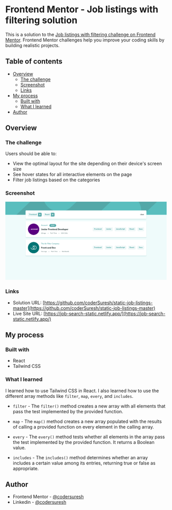 # Frontend Mentor - Job listings with filtering solution

This is a solution to the [Job listings with filtering challenge on Frontend Mentor](https://www.frontendmentor.io/challenges/job-listings-with-filtering-ivstIPCt). Frontend Mentor challenges help you improve your coding skills by building realistic projects.

## Table of contents

- [Overview](#overview)
  - [The challenge](#the-challenge)
  - [Screenshot](#screenshot)
  - [Links](#links)
- [My process](#my-process)
  - [Built with](#built-with)
  - [What I learned](#what-i-learned)
- [Author](#author)

## Overview

### The challenge

Users should be able to:

- View the optimal layout for the site depending on their device's screen size
- See hover states for all interactive elements on the page
- Filter job listings based on the categories

### Screenshot

![](public/images/screenshot.png)

### Links

- Solution URL: [https://github.com/coderSuresh/static-job-listings-master](https://github.com/coderSuresh/static-job-listings-master)
- Live Site URL: [https://job-search-static.netlify.app/](https://job-search-static.netlify.app/)

## My process

### Built with

- React
- Tailwind CSS

### What I learned

I learned how to use Tailwind CSS in React. I also learned how to use the different array methods like `filter`, `map`, `every`, and `includes`.

- `filter` - The `filter()` method creates a new array with all elements that pass the test implemented by the provided function.

- `map` - The `map()` method creates a new array populated with the results of calling a provided function on every element in the calling array.

- `every` - The `every()` method tests whether all elements in the array pass the test implemented by the provided function. It returns a Boolean value.

- `includes` - The `includes()` method determines whether an array includes a certain value among its entries, returning true or false as appropriate.

## Author

- Frontend Mentor - [@codersuresh](https://www.frontendmentor.io/profile/codersuresh)
- Linkedin - [@codersuresh](https://www.linkedin.com/in/codersuresh)
